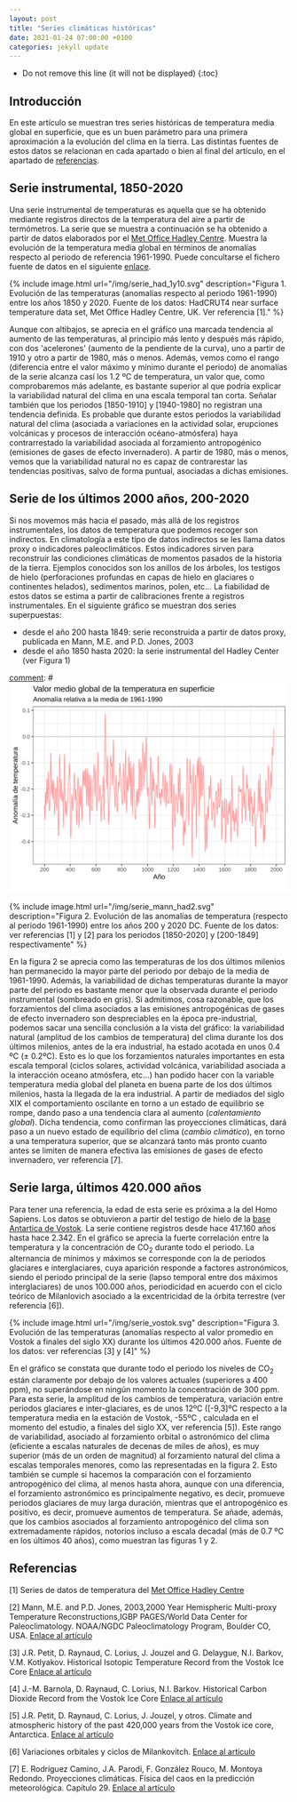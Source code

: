 ```yaml
---
layout: post
title: "Series climáticas históricas"
date: 2021-01-24 07:00:00 +0100
categories: jekyll update
---
```


* Do not remove this line (it will not be displayed)
{:toc}

## Introducción
En este artículo se muestran tres series históricas de temperatura media global en superficie, que es un buen parámetro para una primera aproximación a la evolución del clima en la tierra. Las distintas fuentes de estos datos se relacionan en cada apartado o bien al final del artículo, en el apartado de  [referencias](#detalles).

<a id="temp_instru"></a>
## Serie instrumental, 1850-2020 
Una serie instrumental de temperaturas es aquella que se ha obtenido mediante registros directos de la temperatura del aire a partir de termómetros. La serie que se muestra a continuación se ha obtenido a partir de datos elaborados por el  [Met Office Hadley Centre](https://www.metoffice.gov.uk/hadobs/hadcrut4/index.html). Muestra la evolución de la temperatura media global en términos de anomalías respecto al periodo de referencia 1961-1990. Puede concultarse el fichero fuente de datos en el siguiente [enlace](https://www.metoffice.gov.uk/hadobs/hadcrut4/data/current/time_series/HadCRUT.4.6.0.0.annual_ns_avg.txt).

[comment]: #![](/img/serie_had_1y10.svg)
							
{% include image.html url="/img/serie_had_1y10.svg" description="Figura 1. Evolución de las temperaturas (anomalías respecto al periodo 1961-1990) entre los años 1850 y 2020. Fuente de los datos: HadCRUT4 near surface temperature data set, Met Office Hadley Centre, UK. Ver referencia [1]." %}

Aunque con altibajos, se aprecia en el gráfico una marcada tendencia al aumento de las temperaturas, al principio más lento y después más rápido, con dos 'acelerones' (aumento de la pendiente de la curva), uno a partir de 1910 y otro a partir de 1980, más o menos. Además, vemos como el rango (diferencia entre el valor máximo y mínimo durante el periodo) de anomalías de la serie alcanza casí los 1.2 ºC de temperatura, un valor que, como comprobaremos más adelante, es bastante superior al que podría explicar la variabilidad natural del clima en una escala temporal tan corta. Señalar también que los periodos [1850-1910] y [1940-1980] no registran una tendencia definida. Es probable que durante estos periodos la variabilidad natural del clima (asociada a variaciones en la actividad solar, erupciones volcánicas y procesos de interacción océano-atmósfera) haya contrarrestado la variabilidad asociada al forzamiento antropogénico (emisiones de gases de efecto invernadero). A partir de 1980, más o menos, vemos que la variabilidad natural no es capaz de contrarestar las tendencias positivas, salvo de forma puntual, asociadas a dichas emisiones.

## Serie de los últimos 2000 años, 200-2020
Si nos movemos más hacia el pasado, más allá de los registros instrumentales, los datos de temperatura que podemos recoger son indirectos. En climatología a este tipo de datos indirectos se les llama datos proxy o indicadores paleoclimáticos. Estos indicadores sirven para reconstruir las condiciones climáticas de momentos pasados de la historia de la tierra. Ejemplos conocidos son los anillos de los árboles, los testigos de hielo (perforaciones profundas en capas de hielo en glaciares o continentes helados), sedimentos marinos, polen, etc... La fiabilidad de estos datos se estima a partir de calibraciones frente a registros instrumentales. En el siguiente gráfico se muestran dos series superpuestas: 
- desde el año 200 hasta 1849: serie reconstruida a partir de datos proxy, publicada en Mann, M.E. and P.D. Jones, 2003
- desde el año 1850 hasta 2020: la serie instrumental del Hadley Center (ver Figura 1)
 
[comment]: # ![](/img/serie_mann.svg)

{% include image.html url="/img/serie_mann_had2.svg" description="Figura 2. Evolución de las anomalías de temperatura (respecto al periodo 1961-1990) entre los años 200 y 2020 DC. Fuente de los datos: ver referencias [1] y [2] para los periodos [1850-2020] y [200-1849] respectivamente" %}

En la figura 2 se aprecia como las temperaturas de los dos últimos milenios han permanecido la mayor parte del periodo por debajo de la media de 1961-1990. Además, la variabilidad de dichas temperaturas durante la mayor parte del periodo es bastante menor que la observada durante el periodo instrumental (sombreado en gris). Si admitimos, cosa razonable, que los forzamientos del clima asociados a las emisiones antropogénicas de gases de efecto invernadero son despreciables en la época pre-industrial, podemos sacar una sencilla conclusión a la vista del gráfico: la variabilidad natural (amplitud de los cambios de temperatura) del clima durante los dos últimos milenios, antes de la era industrial, ha estado acotada en unos 0.4 ºC (± 0.2ºC). Esto es lo que los forzamientos naturales importantes en esta escala temporal (ciclos solares, actividad volcánica, variabilidad asociada a la interacción oceano atmósfera, etc...) han podido hacer con la variable temperatura media global del planeta en buena parte de los dos últimos milenios, hasta la llegada de la era industrial. A partir de mediados del siglo XIX el comportamiento oscilante en torno a un estado de equilibrio se rompe, dando paso a una tendencia clara al aumento (*calentamiento global*). Dicha tendencia, como confirman las proyecciones climáticas, dará paso a un nuevo estado de equilibrio del clima (*cambio climático*), en torno a una temperatura superior, que se alcanzará tanto más pronto cuanto antes se limiten de manera efectiva las emisiones de gases de efecto invernadero, ver referencia [7].  

## Serie larga, últimos 420.000 años

Para tener una referencia, la edad de esta serie es próxima a la del Homo Sapiens. Los datos se obtuvieron a partir del testigo de hielo de la [base Antartica de Vostok](https://es.wikipedia.org/wiki/Base_Vostok). La serie contiene registros desde hace 417.160 años hasta hace 2.342. En el gráfico se aprecia la fuerte correlación entre la temperatura y la concentración de CO<sub>2</sub> durante todo el periodo. La alternancia de mínimos y máximos se corresponde con la de periodos glaciares e interglaciares,  cuya aparición responde a factores astronómicos, siendo el periodo principal de la serie (lapso temporal entre dos máximos interglaciares) de unos 100.000 años, periodicidad en acuerdo con el ciclo teórico de Milanlovich asociado a la excentricidad de la órbita terrestre (ver referencia [6]).

{% include image.html url="/img/serie_vostok.svg" description="Figura 3. Evolución de las temperaturas (anomalías respecto al valor promedio en Vostok a finales del siglo XX) durante los últimos 420.000 años. Fuente de los datos: ver referencias [3] y [4]" %}

En el gráfico se constata que durante todo el periodo los niveles de CO<sub>2</sub> están claramente por debajo de los valores actuales (superiores a 400 ppm), no superándose en ningún momento la concentración de 300 ppm. Para esta serie, la amplitud de los cambios de temperatura, variación entre periodos glaciares e inter-glaciares, es de unos 12ºC ([-9,3]ºC respecto a la temperatura media en la estación de Vostok, -55ºC , calculada en el momento del estudio, a finales del siglo XX, ver referencia [5]). Este rango de variabilidad, asociado al forzamiento orbital o astronómico del clima (eficiente a escalas naturales de decenas de miles de años), es muy superior (más de un orden de magnitud) al forzamiento natural del clima a escalas temporales menores, como las representadas en la figura 2. Esto también se cumple si hacemos la comparación con el forzamiento antropogénico del clima, al menos hasta ahora, aunque con una diferencia, el forzamiento astronómico es principalmente negativo, es decir, promueve periodos glaciares de muy larga duración, mientras que el antropogénico es positivo, es decir, promueve aumentos de temperatura. Se añade, además, que los cambios asociados al forzamiento antropogénico del clima son extremadamente rápidos, notorios incluso a escala decadal (más de 0.7 ºC en los últimos 40 años), como muestran las figuras 1 y 2. 

<a id="referencias"></a>
## Referencias

[1] Series de datos de temperatura del [Met Office Hadley Centre](https://www.metoffice.gov.uk/hadobs/hadcrut4/index.html)

[2] Mann, M.E. and P.D. Jones, 2003,2000 Year Hemispheric Multi-proxy Temperature Reconstructions,IGBP PAGES/World Data Center for Paleoclimatology. NOAA/NGDC Paleoclimatology Program, Boulder CO, USA.
[Enlace al artículo](https://agupubs.onlinelibrary.wiley.com/doi/full/10.1029/2003GL017814)

[3] J.R. Petit, D. Raynaud, C. Lorius, J. Jouzel and G. Delaygue, N.I. Barkov, V.M. Kotlyakov. Historical Isotopic Temperature Record from the Vostok Ice Core
[Enlace al artículo](https://cdiac.ess-dive.lbl.gov/trends/temp/vostok/jouz_tem.htm)

[4] J.-M. Barnola, D. Raynaud, C. Lorius, N.I. Barkov. Historical Carbon Dioxide Record from the Vostok Ice Core
[Enlace al artículo](https://cdiac.ess-dive.lbl.gov/trends/co2/vostok.html)

[5] J.R. Petit, D. Raynaud, C. Lorius, J. Jouzel, y otros. Climate and atmospheric history of the past 420,000 years from the Vostok ice core, Antarctica. [Enlace al artículo](https://swisscows.com/web?query=climate%20past%20420000%20years%20mcmillan%20magazines)

[6] Variaciones orbitales y ciclos de Milankovitch.
[Enlace al artículo](https://es.wikipedia.org/wiki/Variaciones_orbitales)

[7] E. Rodríguez Camino, J.A. Parodi, F. González Rouco, M. Montoya Redondo. Proyecciones climáticas. Física del caos en la predicción meteorológica. Capítulo 29. [Enlace al artículo](http://www.aemet.es/documentos/es/conocermas/recursos_en_linea/publicaciones_y_estudios/publicaciones/Fisica_del_caos_en_la_predicc_meteo/29_Proyecciones_climaticas.pdf)

